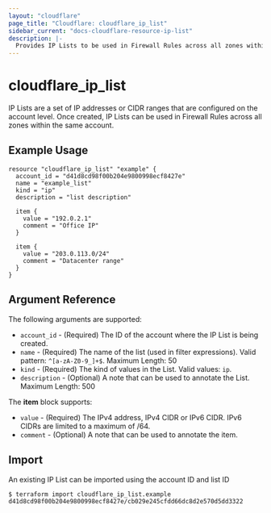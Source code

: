 ```yaml
---
layout: "cloudflare"
page_title: "Cloudflare: cloudflare_ip_list"
sidebar_current: "docs-cloudflare-resource-ip-list"
description: |-
  Provides IP Lists to be used in Firewall Rules across all zones within the same account. 
---
```


# cloudflare_ip_list

IP Lists are a set of IP addresses or CIDR ranges that are configured on the account level. Once created, IP Lists can be 
used in Firewall Rules across all zones within the same account.

## Example Usage

```hcl
resource "cloudflare_ip_list" "example" {
  account_id = "d41d8cd98f00b204e9800998ecf8427e"
  name = "example_list"
  kind = "ip"
  description = "list description"

  item {
    value = "192.0.2.1"
    comment = "Office IP"
  }

  item {
    value = "203.0.113.0/24"
    comment = "Datacenter range"
  }
}
```

## Argument Reference

The following arguments are supported:

* `account_id` - (Required) The ID of the account where the IP List is being created.
* `name` - (Required) The name of the list (used in filter expressions). Valid pattern: `^[a-zA-Z0-9_]+$`. Maximum Length: 50
* `kind` - (Required) The kind of values in the List. Valid values: `ip`.
* `description` - (Optional) A note that can be used to annotate the List. Maximum Length: 500

The **item** block supports:

* `value` - (Required) The IPv4 address, IPv4 CIDR or IPv6 CIDR. IPv6 CIDRs are limited to a maximum of /64.
* `comment` - (Optional) A note that can be used to annotate the item.

## Import

An existing IP List can be imported using the account ID and list ID

```
$ terraform import cloudflare_ip_list.example d41d8cd98f00b204e9800998ecf8427e/cb029e245cfdd66dc8d2e570d5dd3322
```
